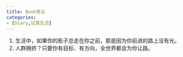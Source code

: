 ```yaml
---
title: Book思议
categories:
- [Diary,记录生活]
---
```


1. 生活中，如果你的影子总走在你之前，那是因为你前进的路上没有光。
2. 人群拥挤？只要你有目标、有方向，全世界都会为你让路。